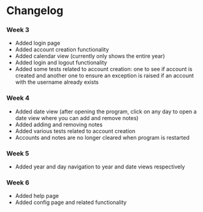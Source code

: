 # Changelog
### Week 3
- Added login page
- Added account creation functionality
- Added calendar view (currently only shows the entire year)
- Added login and logout functionality
- Added some tests related to account creation: one to see if account is created and another one to ensure an exception is raised if an account with the username already exists

### Week 4
- Added date view (after opening the program, click on any day to open a date view where you can add and remove notes)
- Added adding and removing notes
- Added various tests related to account creation
- Accounts and notes are no longer cleared when program is restarted

### Week 5
- Added year and day navigation to year and date views respectively

### Week 6
- Added help page
- Added config page and related functionality
